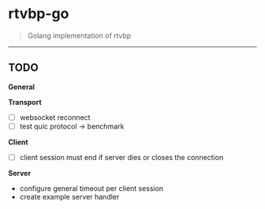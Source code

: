 # rtvbp-go

> Golang implementation of rtvbp

---

## TODO

**General**

**Transport**

- [ ] websocket reconnect
- [ ] test quic protocol -> benchmark

**Client**

- [ ] client session must end if server dies or closes the connection

**Server**

- configure general timeout per client session
- create example server handler
